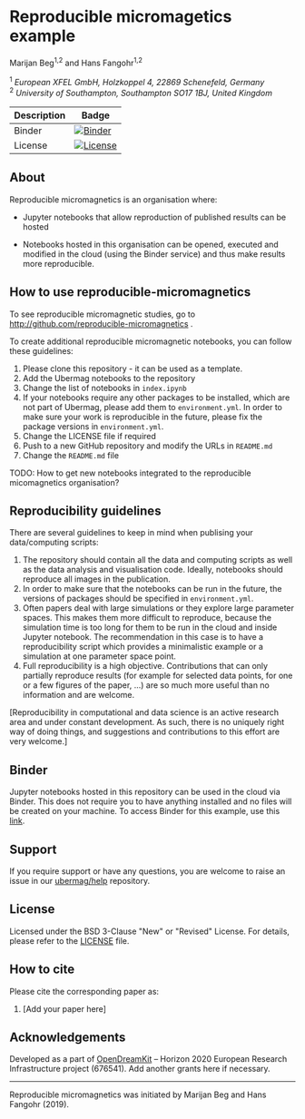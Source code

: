 # Reproducible micromagetics example
Marijan Beg<sup>1,2</sup> and Hans Fangohr<sup>1,2</sup>

<sup>1</sup> *European XFEL GmbH, Holzkoppel 4, 22869 Schenefeld, Germany*  
<sup>2</sup> *University of Southampton, Southampton SO17 1BJ, United Kingdom*  

| Description | Badge |
| --- | --- |
| Binder | [![Binder](https://mybinder.org/badge_logo.svg)](https://mybinder.org/v2/gh/reproducible-micromagnetics/example/master?filepath=index.ipynb) |
| License | [![License](https://img.shields.io/badge/License-BSD%203--Clause-blue.svg)](https://opensource.org/licenses/BSD-3-Clause) |

## About

Reproducible micromagnetics is an organisation where:

- Jupyter notebooks that allow reproduction of published results can be hosted 

- Notebooks hosted in this organisation can be opened, executed and modified in the cloud (using the Binder service) and thus make results more reproducible.

## How to use reproducible-micromagnetics

To see reproducible micromagnetic studies, go to http://github.com/reproducible-micromagnetics .

To create additional reproducible micromagnetic notebooks, you can follow these guidelines:

1. Please clone this repository - it can be used as a template.
2. Add the Ubermag notebooks to the repository 
3. Change the list of notebooks in `index.ipynb`
4. If your notebooks require any other packages to be installed, which are not part of Ubermag, please add them to `environment.yml`. In order to make sure your work is reproducible in the future, please fix the package versions in `environment.yml`.
5. Change the LICENSE file if required
6. Push to a new GitHub repository and modify the URLs in `README.md`
7. Change the `README.md` file

TODO: How to get new notebooks integrated to the reproducible micomagnetics organisation?

## Reproducibility guidelines

There are several guidelines to keep in mind when publising your data/computing scripts:

1. The repository should contain all the data and computing scripts as well as the data analysis and visualisation code. Ideally, notebooks should reproduce all images in the publication.
2. In order to make sure that the notebooks can be run in the future, the versions of packages should be specified in `environment.yml`.
3. Often papers deal with large simulations or they explore large parameter spaces. This makes them more difficult to reproduce, because the simulation time is too long for them to be run in the cloud and inside Jupyter notebook. The recommendation in this case is to have a reproducibility script which provides a minimalistic example or a simulation at one parameter space point.
4. Full reproducibility is a high objective. Contributions that can only partially reproduce results (for example for selected data points, for one or a few figures of the paper, ...) are so much more useful than no information and are welcome.

[Reproducibility in computational and data science is an active research area and under constant development. As such, there is no uniquely right way of doing things, and suggestions and contributions to this effort are very welcome.]

## Binder

Jupyter notebooks hosted in this repository can be used in the cloud via Binder. This does not require you to have anything installed and no files will be created on your machine. To access Binder for this example, use this [link](https://mybinder.org/v2/gh/reproducible-micromagnetics/example/master?filepath=index.ipynb).

## Support

If you require support or have any questions, you are welcome to raise an issue in our [ubermag/help](https://github.com/ubermag/help) repository.

## License

Licensed under the BSD 3-Clause "New" or "Revised" License. For details, please refer to the [LICENSE](LICENSE) file.

## How to cite

Please cite the corresponding paper as:

1. [Add your paper here]

## Acknowledgements

Developed as a part of [OpenDreamKit](http://opendreamkit.org/) – Horizon 2020 European Research Infrastructure project (676541). Add another grants here if necessary.

---------------

Reproducible micromagnetics was initiated by Marijan Beg and Hans Fangohr (2019).

